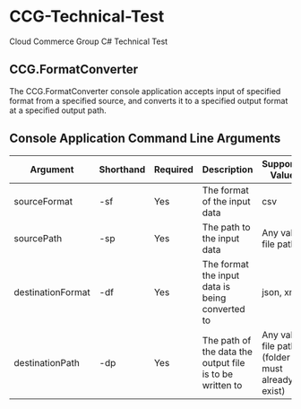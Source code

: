 # CCG-Technical-Test
Cloud Commerce Group C# Technical Test

## CCG.FormatConverter

The CCG.FormatConverter console application accepts input of specified format from a specified source, and converts it to a specified output format at a specified output path.

## Console Application Command Line Arguments

| Argument  | Shorthand  | Required | Description | Supported Values
|---|---|---|---|---|
| sourceFormat  | -sf  | Yes  | The format of the input data | csv |
| sourcePath  | -sp | Yes | The path to the input data | Any valid file path |
| destinationFormat  | -df | Yes | The format the input data is being converted to  | json, xml |
| destinationPath | -dp | Yes | The path of the data the output file is to be written to | Any valid file path (folder must already exist) |